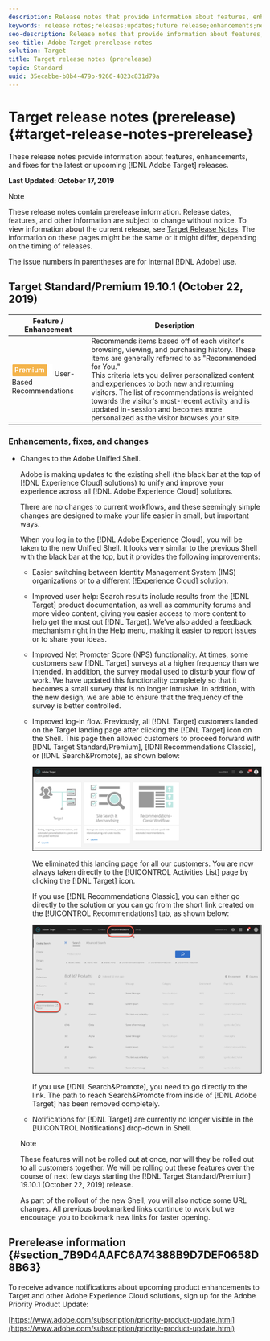 ```yaml
---
description: Release notes that provide information about features, enhancements, and fixes for the latest or upcoming Adobe Target releases.
keywords: release notes;releases;updates;future release;enhancements;new features;fixes
seo-description: Release notes that provide information about features, enhancements, and fixes for the latest or upcoming DNL Adobe Target releases.
seo-title: Adobe Target prerelease notes
solution: Target
title: Target release notes (prerelease)
topic: Standard
uuid: 35ecabbe-b8b4-479b-9266-4823c831d79a
---
```


# Target release notes (prerelease){#target-release-notes-prerelease}

These release notes provide information about features, enhancements, and fixes for the latest or upcoming [!DNL Adobe Target] releases.

**Last Updated: October 17, 2019**

>[!NOTE]
>
>These release notes contain prerelease information. Release dates, features, and other information are subject to change without notice. To view information about the current release, see [Target Release Notes](release-notes.md). The information on these pages might be the same or it might differ, depending on the timing of releases.
>
>The issue numbers in parentheses are for internal [!DNL Adobe] use.

## Target Standard/Premium 19.10.1 (October 22, 2019)

|Feature / Enhancement|Description|
| --- | --- |
|![Premium badge](/help/assets/premium.png) User-Based Recommendations|Recommends items based off of each visitor's browsing, viewing, and purchasing history. These items are generally referred to as "Recommended for You."<br>This criteria lets you deliver personalized content and experiences to both new and returning visitors. The list of recommendations is weighted towards the visitor's most-recent activity and is updated in-session and becomes more personalized as the visitor browses your site.|

### Enhancements, fixes, and changes

* Changes to the Adobe Unified Shell.

  Adobe is making updates to the existing shell (the black bar at the top of [!DNL Experience Cloud] solutions) to unify and improve your experience across all [!DNL Adobe Experience Cloud] solutions.

  There are no changes to current workflows, and these seemingly simple changes are designed to make your life easier in small, but important ways.

  When you log in to the [!DNL Adobe Experience Cloud], you will be taken to the new Unified Shell. It looks very similar to the previous Shell with the black bar at the top, but it provides the following improvements:

  * Easier switching between Identity Management System (IMS) organizations or to a different [!Experience Cloud] solution.
  * Improved user help: Search results include results from the [!DNL Target] product documentation, as well as community forums and more video content, giving you easier access to more content to help get the most out [!DNL Target]. We’ve also added a feedback mechanism right in the Help menu, making it easier to report issues or to share your ideas.
  * Improved Net Promoter Score (NPS) functionality. At times, some customers saw [!DNL Target] surveys at a higher frequency than we intended. In addition, the survey modal used to disturb your flow of work. We have updated this functionality  completely so that it becomes a small survey that is no longer intrusive. In addition, with the new design, we are able to ensure that the frequency of the survey is better controlled.
  * Improved log-in flow. Previously, all [!DNL Target] customers landed on the Target landing page after clicking the [!DNL Target] icon on the Shell. This page then allowed customers to proceed forward with [!DNL Target Standard/Premium], [!DNl Recommendations Classic], or [!DNL Search&Promote], as shown below:

    ![Landing page](/help/r-release-notes/assets/landing.png)
  
    We eliminated this landing page for all our customers. You are now always taken directly to the [!UICONTROL Activities List] page by clicking the [!DNL Target] icon. 
    
    If you use [!DNL Recommendations Classic], you can either go directly to the solution or you can go from the short link created on the [!UICONTROL Recommendations] tab, as shown below:

    ![Recs Classic deep link](/help/r-release-notes/assets/recs-classic.png)
    
    If you use [!DNL Search&Promote], you need to go directly to the link. The path to reach Search&Promote from inside of [!DNL Adobe Target] has been removed completely.
  * Notifications for [!DNL Target] are currently no longer visible in the [!UICONTROL Notifications] drop-down in Shell.

  >[!NOTE]
  >
  >These features will not be rolled out at once, nor will they be rolled out to all customers together. We will be rolling out these features over the course of next few days starting the [!DNL Target Standard/Premium] 19.10.1 (October 22, 2019) release.
  >
  >As part of the rollout of the new Shell, you will also notice some URL changes. All previous bookmarked links continue to work but we encourage you to bookmark new links for faster opening.

## Prerelease information {#section_7B9D4AAFC6A74388B9D7DEF0658D8B63} 

To receive advance notifications about upcoming product enhancements to Target and other Adobe Experience Cloud solutions, sign up for the Adobe Priority Product Update:

[https://www.adobe.com/subscription/priority-product-update.html](https://www.adobe.com/subscription/priority-product-update.html) 
